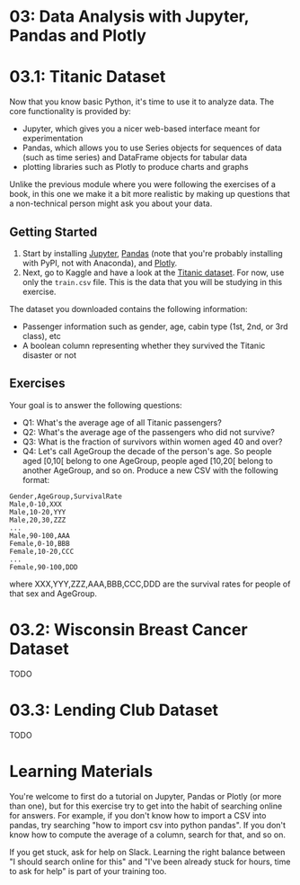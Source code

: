 # 03: Data Analysis with Jupyter, Pandas and Plotly

# 03.1: Titanic Dataset

Now that you know basic Python, it's time to use it to analyze data. The core functionality is provided by:
- Jupyter, which gives you a nicer web-based interface meant for experimentation
- Pandas, which allows you to use Series objects for sequences of data (such as time series) and DataFrame objects for tabular data
- plotting libraries such as Plotly to produce charts and graphs

Unlike the previous module where you were following the exercises of a book, in this one we make it a bit more realistic by making up questions that a non-technical person might ask you about your data.

## Getting Started
1. Start by installing [Jupyter](https://jupyter.org/install), [Pandas](https://pandas.pydata.org/docs/getting_started/install.html#installing-from-pypi) (note that you're probably installing with PyPI, not with Anaconda), and [Plotly](https://plotly.com/python/getting-started/).
2. Next, go to Kaggle and have a look at the [Titanic dataset](https://www.kaggle.com/c/titanic/data). For now, use only the `train.csv` file. This is the data that you will be studying in this exercise.

The dataset you downloaded contains the following information:
- Passenger information such as gender, age, cabin type (1st, 2nd, or 3rd class), etc
- A boolean column representing whether they survived the Titanic disaster or not

## Exercises
Your goal is to answer the following questions:

- Q1: What's the average age of all Titanic passengers?
- Q2: What's the average age of the passengers who did not survive?
- Q3: What is the fraction of survivors within women aged 40 and over?
- Q4: Let's call AgeGroup the decade of the person's age. So people aged [0,10[ belong to one AgeGroup, people aged [10,20[ belong to another AgeGroup, and so on. Produce a new CSV with the following format:
```
Gender,AgeGroup,SurvivalRate
Male,0-10,XXX
Male,10-20,YYY
Male,20,30,ZZZ
...
Male,90-100,AAA
Female,0-10,BBB
Female,10-20,CCC
...
Female,90-100,DDD
```
where XXX,YYY,ZZZ,AAA,BBB,CCC,DDD are the survival rates for people of that sex and AgeGroup.

# 03.2: Wisconsin Breast Cancer Dataset
TODO

# 03.3: Lending Club Dataset
TODO

# Learning Materials
You're welcome to first do a tutorial on Jupyter, Pandas or Plotly (or more than one), but for this exercise try to get into the habit of searching online for answers. For example, if you don't know how to import a CSV into pandas, try searching "how to import csv into python pandas". If you don't know how to compute the average of a column, search for that, and so on.

If you get stuck, ask for help on Slack. Learning the right balance between "I should search online for this" and "I've been already stuck for hours, time to ask for help" is part of your training too.
